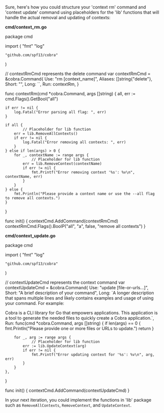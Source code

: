 Sure, here's how you could structure your 'context rm' command and 'context update' command using placeholders for the 'lib' functions that will handle the actual removal and updating of contexts:

**cmd/context_rm.go**

<PlandexBlock lang="go">
package cmd

import (
	"fmt"
	"log"

	"github.com/spf13/cobra"
)

// contextRmCmd represents the delete command
var contextRmCmd = &cobra.Command{
	Use:     "rm [context_name]",
	Aliases: []string{"delete"},
	Short:   "",
	Long:    ``,
	Run:     contextRm,
}

func contextRm(cmd *cobra.Command, args []string) {
	all, err := cmd.Flags().GetBool("all")

	if err != nil {
		log.Fatal("Error parsing all flag: ", err)
	}

	if all {
	    	// Placeholder for lib function
		err = lib.RemoveAllContexts()
		if err != nil {
			log.Fatal("Error removing all contexts: ", err)
		}
	} else if len(args) > 0 {
		for _, contextName := range args {
	    		// Placeholder for lib function
			err = lib.RemoveContext(contextName)
			if err != nil {
				fmt.Printf("Error removing context '%s': %v\n", contextName, err)
			}
		}
	} else {
		fmt.Println("Please provide a context name or use the --all flag to remove all contexts.")
	}
}

func init() {
	contextCmd.AddCommand(contextRmCmd)
	contextRmCmd.Flags().BoolP("all", "a", false, "remove all contexts")
}
</PlandexBlock>

**cmd/context_update.go**

<PlandexBlock lang="go">
package cmd

import (
	"fmt"
	"log"

	"github.com/spf13/cobra"
)

// contextUpdateCmd represents the context command
var contextUpdateCmd = &cobra.Command{
	Use:   "update [file-or-urls...]",
	Short: "A brief description of your command",
	Long: `A longer description that spans multiple lines and likely contains examples
and usage of using your command. For example:

Cobra is a CLI library for Go that empowers applications.
This application is a tool to generate the needed files
to quickly create a Cobra application.`,
	Run: func(cmd *cobra.Command, args []string) {
		if len(args) == 0 {
			fmt.Println("Please provide one or more files or URLs to update.")
			return
		}

		for _, arg := range args {
	    		// Placeholder for lib function
			err := lib.UpdateContext(arg)
			if err != nil {
				fmt.Printf("Error updating context for '%s': %v\n", arg, err)
			}
		}
	},
}

func init() {
	contextCmd.AddCommand(contextUpdateCmd)
}
</PlandexBlock>

In your next iteration, you could implement the functions in 'lib' package such as `RemoveAllContexts`, `RemoveContext`, and `UpdateContext`.
